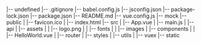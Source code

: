 |-- undefined
    |-- .gitignore
    |-- babel.config.js
    |-- jsconfig.json
    |-- package-lock.json
    |-- package.json
    |-- README.md
    |-- vue.config.js
    |-- mock
    |-- public
    |   |-- favicon.ico
    |   |-- index.html
    |-- src
    |   |-- App.vue
    |   |-- main.js
    |   |-- api
    |   |-- assets
    |   |   |-- logo.png
    |   |   |-- fonts
    |   |   |-- images
    |   |-- components
    |   |   |-- HelloWorld.vue
    |   |-- router
    |   |-- styles
    |   |-- utils
    |   |-- vuex
    |-- static
